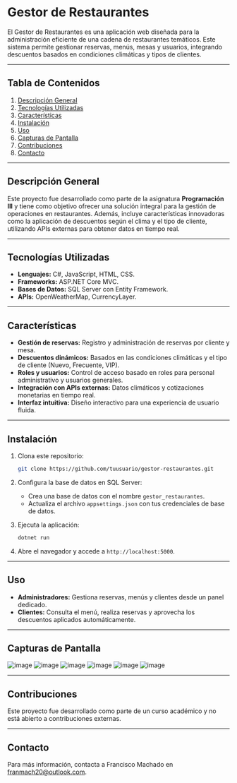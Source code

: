 # Gestor de Restaurantes

El Gestor de Restaurantes es una aplicación web diseñada para la administración eficiente de una cadena de restaurantes temáticos. Este sistema permite gestionar reservas, menús, mesas y usuarios, integrando descuentos basados en condiciones climáticas y tipos de clientes.

---

## Tabla de Contenidos
1. [Descripción General](#descripción-general)
2. [Tecnologías Utilizadas](#tecnologías-utilizadas)
3. [Características](#características)
4. [Instalación](#instalación)
5. [Uso](#uso)
6. [Capturas de Pantalla](#capturas-de-pantalla)
7. [Contribuciones](#contribuciones)
8. [Contacto](#contacto)

---

## Descripción General
Este proyecto fue desarrollado como parte de la asignatura **Programación III** y tiene como objetivo ofrecer una solución integral para la gestión de operaciones en restaurantes. Además, incluye características innovadoras como la aplicación de descuentos según el clima y el tipo de cliente, utilizando APIs externas para obtener datos en tiempo real.

---

## Tecnologías Utilizadas
- **Lenguajes:** C#, JavaScript, HTML, CSS.
- **Frameworks:** ASP.NET Core MVC.
- **Bases de Datos:** SQL Server con Entity Framework.
- **APIs:** OpenWeatherMap, CurrencyLayer.

---

## Características
- **Gestión de reservas:** Registro y administración de reservas por cliente y mesa.
- **Descuentos dinámicos:** Basados en las condiciones climáticas y el tipo de cliente (Nuevo, Frecuente, VIP).
- **Roles y usuarios:** Control de acceso basado en roles para personal administrativo y usuarios generales.
- **Integración con APIs externas:** Datos climáticos y cotizaciones monetarias en tiempo real.
- **Interfaz intuitiva:** Diseño interactivo para una experiencia de usuario fluida.

---

## Instalación
1. Clona este repositorio:
   ```bash
   git clone https://github.com/tuusuario/gestor-restaurantes.git
   ```
2. Configura la base de datos en SQL Server:
   - Crea una base de datos con el nombre `gestor_restaurantes`.
   - Actualiza el archivo `appsettings.json` con tus credenciales de base de datos.

3. Ejecuta la aplicación:
   ```bash
   dotnet run
   ```

4. Abre el navegador y accede a `http://localhost:5000`.

---

## Uso
- **Administradores:** Gestiona reservas, menús y clientes desde un panel dedicado.
- **Clientes:** Consulta el menú, realiza reservas y aprovecha los descuentos aplicados automáticamente.

---

## Capturas de Pantalla
![image](https://github.com/user-attachments/assets/c45370ac-f54a-4209-9ccd-d5b79de3975b)
![image](https://github.com/user-attachments/assets/cb627c62-955d-4cc2-a558-a078f529e4ec)
![image](https://github.com/user-attachments/assets/05c73a1e-63a6-4dcb-91e7-31b2ff485926)
![image](https://github.com/user-attachments/assets/f993e96c-eaa8-4822-a28e-9955e9861280)
![image](https://github.com/user-attachments/assets/f5e415cf-b2f6-4e7c-9671-0e213da73708)
![image](https://github.com/user-attachments/assets/a9e7504b-25bc-416c-9e15-db6a58843f4c)

---

## Contribuciones
Este proyecto fue desarrollado como parte de un curso académico y no está abierto a contribuciones externas.

---

## Contacto
Para más información, contacta a Francisco Machado en [franmach20@outlook.com](mailto:franmach20@outlook.com).
